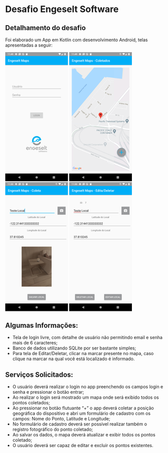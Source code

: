 # Desafio Engeselt Software

## Detalhamento do desafio

Foi elaborado um App em Kotlin com desenvolvimento Android, telas apresentadas a seguir:

<img src="./screens/1.png" width="200">

<img src="./screens/2.png" width="200">

<img src="./screens/3.png" width="200">

<img src="./screens/4.png" width="200">

## Algumas Informações:

- Tela de login livre, com detalhe de usuário não permitindo email e senha mais de 6 caracteres;
- Banco de dados utilizando SQLite por ser bastante simples;
- Para tela de Editar/Deletar, clicar na marcar presente no mapa, caso clique na marcar na qual você está localizado é informado.

## Serviços Solicitados:

- O usuário deverá realizar o login no app preenchendo os campos login e senha e pressionar o botão entrar;
- Ao realizar o login será mostrado um mapa onde será exibido todos os pontos coletados;
- Ao pressionar no botão flutuante “+” o app deverá coletar a posição geográfica do dispositivo e abri um formulário de cadastro com os campos: Nome do Ponto, Latitude e Longitude;
- No formulário de cadastro deverá ser possível realizar também o registro fotográfico do ponto coletado;
- Ao salvar os dados, o mapa deverá atualizar e exibir todos os pontos coletado;
- O usuário deverá ser capaz de editar e excluir os pontos existentes.
